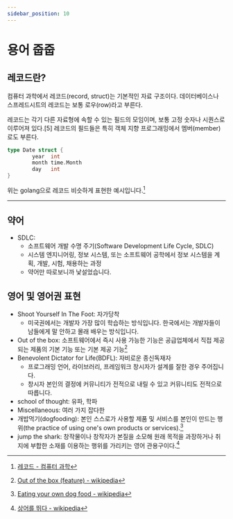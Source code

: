 ```yaml
---
sidebar_position: 10
---
```


# 용어 줍줍

<!-- ## 미분류

- 직렬화
- 엔티티
- 컬렉션

-->

## 레코드란?

컴퓨터 과학에서 레코드(record, struct)는 기본적인 자료 구조이다. 데이터베이스나 스프레드시트의 레코드는 보통 로우(row)라고 부른다.

레코드는 각기 다른 자료형에 속할 수 있는 필드의 모임이며, 보통 고정 숫자나 시퀀스로 이루어져 있다.[5] 레코드의 필드들은 특히 객체 지향 프로그래밍에서 멤버(member)로도 부른다.

```go
type Date struct {
        year  int
        month time.Month
        day   int
}
```

위는 golang으로 레코드 비슷하게 표현한 예시입니다.[^3]

---

## 약어

- SDLC:
  - 소프트웨어 개발 수명 주기(Software Development Life Cycle, SDLC)
  - 시스템 엔지니어링, 정보 시스템, 또는 소프트웨어 공학에서 정보 시스템을 계획, 개발, 시험, 채용하는 과정
  - 약어만 따로보니까 낯설었습니다.

## 영어 및 영어권 표현

<!-- recipe for disaster: -->

- Shoot Yourself In The Foot: 자가당착
  - 미국권에서는 개발자 가장 많이 학습하는 방식입니다. 한국에서는 개발자들이 남들에게 말 안하고 몰래 배우는 방식입니다.
- Out of the box: 소프트웨어에서 즉시 사용 가능한 기능은 공급업체에서 직접 제공되는 제품의 기본 기능 또는 기본 제공 기능[^1]
- Benevolent Dictator for Life(BDFL): 자비로운 종신독재자
  - 프로그래밍 언어, 라이브러리, 프레임워크 창시자가 설계를 잘한 경우 주어집니다.
  - 창시자 본인의 결정에 커뮤니티가 전적으로 내릴 수 있고 커뮤니티도 전적으로 따릅니다.
- school of thought: 유파, 학파
- Miscellaneous: 여러 가지 잡다한
- 개밥먹기(dogfooding): 본인 스스로가 사용할 제품 및 서비스를 본인이 만드는 행위(the practice of using one's own products or services).[^2]
- jump the shark: 창작물이나 창작자가 본질을 소모해 원래 목적을 과장하거나 취지에 부합한 소재를 이용하는 행위를 가리키는 영어 관용구이다.[^4]

[^1]: [Out of the box (feature) - wikipedia](<https://en.wikipedia.org/wiki/Out_of_the_box_(feature)>)
[^2]: [Eating your own dog food - wikipedia](https://en.wikipedia.org/wiki/Eating_your_own_dog_food)
[^3]: [레코드 - 컴퓨터 과학](<https://ko.wikipedia.org/wiki/%EB%A0%88%EC%BD%94%EB%93%9C_(%EC%BB%B4%ED%93%A8%ED%84%B0_%EA%B3%BC%ED%95%99)>)
[^4]: [상어를 뛰다 - wikipedia](https://ko.wikipedia.org/wiki/%EC%83%81%EC%96%B4%EB%A5%BC_%EB%9B%B0%EB%8B%A4)
